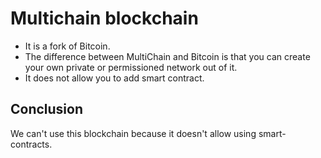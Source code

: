 # Multichain blockchain
- It is a fork of Bitcoin.
- The difference between MultiChain and Bitcoin is that you can create your own
  private or permissioned network out of it.
- It does not allow you to add smart contract.
## Conclusion
We can't use this blockchain because it doesn't allow using smart-contracts.